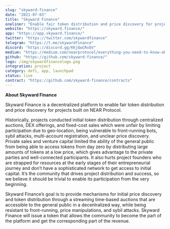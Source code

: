```yaml
---
slug: "skyward-finance"
date: "2021-07-03"
title: "Skyward Finance"
oneliner: "Enable fair token distribution and price discovery for projects built on NEAR Protocol."
website: "https://skyward.finance/"
app: "https://app.skyward.finance/"
twitter: "https://twitter.com/skywardfinance"
telegram: "https://t.me/skywardfinance"
discord: "https://discord.gg/KKjQwCRvbV"
medium: "https://medium.com/nearprotocol/everything-you-need-to-know-about-skyward-finance-before-the-first-token-sale-6e82fe305e1a"
github: "https://github.com/skyward-finance/"
logo: /img/skywardfinancelogo.png
integration: project
category: defi, app, launchpad
status: live
contract: "https://github.com/skyward-finance/contracts"
---
```


<b> About Skyward Finance </b>

Skyward Finance is a decentralized platform to enable fair token distribution and price discovery for projects built on NEAR Protocol.

Historically, projects conducted initial token distribution through centralized auctions, DEX offerings, and fixed-cost sales which were unfair by limiting participation due to geo-location, being vulnerable to front-running bots, sybil attacks, multi-account registration, and unclear price discovery. Private sales and venture capital limited the ability of the general public from being able to access tokens from day zero by distributing large amounts of tokens at a low price, which gives advantage to the private parties and well-connected participants. It also hurts project founders who are strapped for resources at the early stages of their entrepreneurial journey and don’t have a sophisticated network to get access to initial capital. It’s the community that drives project distribution and success, so we believe it should be trivial to enable its participation from the very beginning.

Skyward Finance’s goal is to provide mechanisms for initial price discovery and token distribution through a streaming time-based auctions that are accessible to the general public in a decentralized way, while being resistant to front-running, price manipulations, and sybil attacks. Skyward Finance will issue a token that allows the community to become the part of the platform and get the corresponding part of the revenue.
